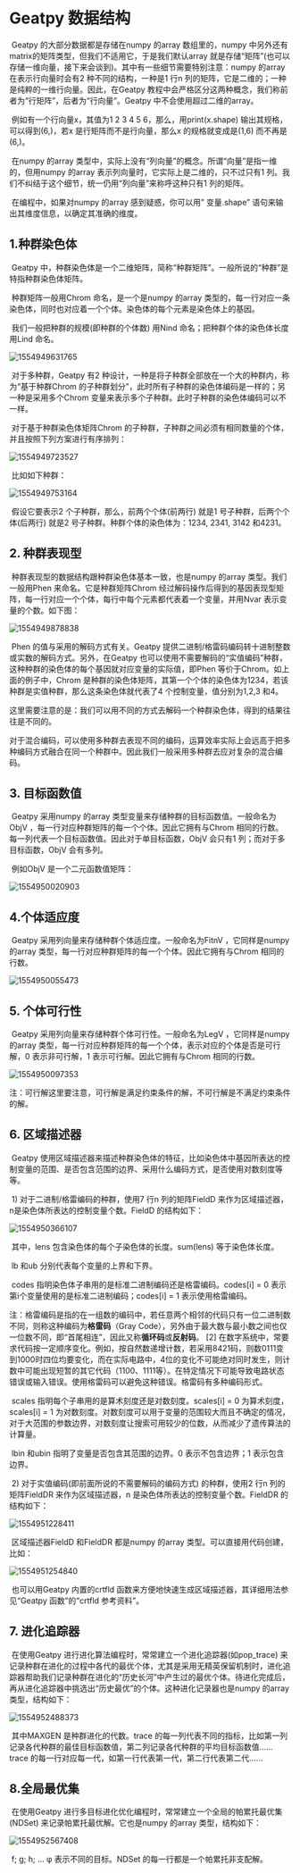 # Geatpy 数据结构

​	Geatpy 的大部分数据都是存储在numpy 的array 数组里的，numpy 中另外还有matrix的矩阵类型，但我们不适用它，于是我们默认array 就是存储“矩阵”(也可以存储一维向量，接下来会谈到)。其中有一些细节需要特别注意：numpy 的array 在表示行向量时会有2 种不同的结构，一种是1 行n 列的矩阵，它是二维的；一种是纯粹的一维行向量。因此，在Geatpy 教程中会严格区分这两种概念，我们称前者为“行矩阵”，后者为“行向量”。Geatpy 中不会使用超过二维的array。

​	例如有一个行向量x，其值为1 2 3 4 5 6，那么，用print(x.shape) 输出其规格，可以得到(6,)，若x 是行矩阵而不是行向量，那么x 的规格就变成是(1,6) 而不再是(6,)。	

​	在numpy 的array 类型中，实际上没有“列向量”的概念。所谓“向量”是指一维的，但用numpy 的array 表示列向量时，它实际上是二维的，只不过只有1 列。我们不纠结于这个细节，统一仍用“列向量”来称呼这种只有1 列的矩阵。

​	在编程中，如果对numpy 的array 感到疑惑，你可以用” 变量.shape” 语句来输出其维度信息，以确定其准确的维度。

## 1.种群染色体

​	Geatpy 中，种群染色体是一个二维矩阵，简称“种群矩阵”。一般所说的“种群”是特指种群染色体矩阵。

​	种群矩阵一般用Chrom 命名，是一个是numpy 的array 类型的，每一行对应一条染色体，同时也对应着一个个体。染色体的每个元素是染色体上的基因。		

​	我们一般把种群的规模(即种群的个体数) 用Nind 命名；把种群个体的染色体长度用Lind 命名。	

![1554949631765](C:\Users\25080\AppData\Roaming\Typora\typora-user-images\1554949631765.png)

​	对于多种群，Geatpy 有2 种设计，一种是将子种群全部放在一个大的种群内，称为“基于种群Chrom 的子种群划分”，此时所有子种群的染色体编码是一样的；另一种是采用多个Chrom 变量来表示多个子种群。此时子种群的染色体编码可以不一样。

​	对于基于种群染色体矩阵Chrom 的子种群，子种群之间必须有相同数量的个体，并且按照下列方案进行有序排列：	

![1554949723527](C:\Users\25080\AppData\Roaming\Typora\typora-user-images\1554949723527.png)

​	比如如下种群：

![1554949753164](C:\Users\25080\AppData\Roaming\Typora\typora-user-images\1554949753164.png)

​	假设它要表示2 个子种群，那么，前两个个体(前两行) 就是1 号子种群，后两个个体(后两行) 就是2 号子种群。种群个体的染色体为：1234, 2341, 3142 和4231。

## 2. 种群表现型

​	种群表现型的数据结构跟种群染色体基本一致，也是numpy 的array 类型。我们一般用Phen 来命名。它是种群矩阵Chrom 经过解码操作后得到的基因表现型矩阵，每一行对应一个个体，每行中每个元素都代表着一个变量，并用Nvar 表示变量的个数。如下图：

![1554949878838](C:\Users\25080\AppData\Roaming\Typora\typora-user-images\1554949878838.png)

​	Phen 的值与采用的解码方式有关。Geatpy 提供二进制/格雷码编码转十进制整数或实数的解码方式。另外，在Geatpy 也可以使用不需要解码的“实值编码”种群，这种种群的染色体的每个基因就对应变量的实际值，即Phen 等价于Chrom。如上面的例子中，Chrom 是种群的染色体矩阵，其第一个个体的染色体为1234，若该种群是实值种群，那么这条染色体就代表了4 个控制变量，值分别为1,2,3 和4。

​	这里需要注意的是：我们可以用不同的方式去解码一个种群染色体，得到的结果往往是不同的。

​	对于混合编码，可以使用多种群去表现不同的编码，运算效率实际上会远高于把多种编码方式融合在同一个种群中。因此我们一般采用多种群去应对复杂的混合编码。	

## 3. 目标函数值

​	Geatpy 采用numpy 的array 类型变量来存储种群的目标函数值。一般命名为ObjV ，每一行对应种群矩阵的每一个个体。因此它拥有与Chrom 相同的行数。每一列代表一个目标函数值。因此对于单目标函数，ObjV 会只有1 列；而对于多目标函数，ObjV 会有多列。	

​	例如ObjV 是一个二元函数值矩阵：

![1554950020903](C:\Users\25080\AppData\Roaming\Typora\typora-user-images\1554950020903.png)

## 4.个体适应度

​	Geatpy 采用列向量来存储种群个体适应度。一般命名为FitnV ，它同样是numpy的array 类型，每一行对应种群矩阵的每一个个体。因此它拥有与Chrom 相同的行数。

![1554950055473](C:\Users\25080\AppData\Roaming\Typora\typora-user-images\1554950055473.png)

## 5. 个体可行性

​	Geatpy 采用列向量来存储种群个体可行性。一般命名为LegV ，它同样是numpy 的array 类型，每一行对应种群矩阵的每一个个体，表示对应的个体是否是可行解，0 表示非可行解，1 表示可行解。因此它拥有与Chrom 相同的行数。

![1554950097353](C:\Users\25080\AppData\Roaming\Typora\typora-user-images\1554950097353.png)

注：可行解这里要注意，可行解是满足约束条件的解，不可行解是不满足约束条件的解。

## 6. 区域描述器

​	Geatpy 使用区域描述器来描述种群染色体的特征，比如染色体中基因所表达的控制变量的范围、是否包含范围的边界、采用什么编码方式，是否使用对数刻度等等。

​	1) 对于二进制/格雷编码的种群，使用7 行n 列的矩阵FieldD 来作为区域描述器，n是染色体所表达的控制变量个数。FieldD 的结构如下：

![1554950366107](C:\Users\25080\AppData\Roaming\Typora\typora-user-images\1554950366107.png)

​	其中，lens 包含染色体的每个子染色体的长度。sum(lens) 等于染色体长度。

​	lb 和ub 分别代表每个变量的上界和下界。

​	codes 指明染色体子串用的是标准二进制编码还是格雷编码。codes[i] = 0 表示第i个变量使用的是标准二进制编码；codes[i] = 1 表示使用格雷编码。	

注：格雷编码是指的在一组数的编码中，若任意两个相邻的代码只有一位二进制数不同，则称这种编码为**格雷码**（Gray Code），另外由于最大数与最小数之间也仅一位数不同，即“首尾相连”，因此又称**循环码**或**反射码**。 [2]  在数字系统中，常要求代码按一定顺序变化。例如，按自然数递增计数，若采用8421码，则数0111变到1000时四位均要变化，而在实际电路中，4位的变化不可能绝对同时发生，则计数中可能出现短暂的其它代码（1100、1111等）。在特定情况下可能导致电路状态错误或输入错误。使用格雷码可以避免这种错误。格雷码有多种编码形式。

​	scales 指明每个子串用的是算术刻度还是对数刻度。scales[i] = 0 为算术刻度，scales[i] = 1 为对数刻度。对数刻度可以用于变量的范围较大而且不确定的情况，对于大范围的参数边界，对数刻度让搜索可用较少的位数，从而减少了遗传算法的计算量。

​	lbin 和ubin 指明了变量是否包含其范围的边界。0 表示不包含边界；1 表示包含边界。

​	2) 对于实值编码(即前面所说的不需要解码的编码方式) 的种群，使用2 行n 列的矩阵FieldDR 来作为区域描述器，n 是染色体所表达的控制变量个数。FieldDR 的结构如下：

![1554951228411](C:\Users\25080\AppData\Roaming\Typora\typora-user-images\1554951228411.png)

​	区域描述器FieldD 和FieldDR 都是numpy 的array 类型。可以直接用代码创建，比如：

![1554951254840](C:\Users\25080\AppData\Roaming\Typora\typora-user-images\1554951254840.png)

​	也可以用Geatpy 内置的crtfld 函数来方便地快速生成区域描述器，其详细用法参见“Geatpy 函数”的“crtfld 参考资料”。

## 7. 进化追踪器

​	在使用Geatpy 进行进化算法编程时，常常建立一个进化追踪器(如pop_trace) 来记录种群在进化的过程中各代的最优个体，尤其是采用无精英保留机制时，进化追踪器帮助我们记录种群在进化的“历史长河”中产生过的最优个体。待进化完成后，再从进化追踪器中挑选出“历史最优”的个体。这种进化记录器也是numpy 的array 类型，结构如下：

![1554952488373](C:\Users\25080\AppData\Roaming\Typora\typora-user-images\1554952488373.png)

​	其中MAXGEN 是种群进化的代数。trace 的每一列代表不同的指标，比如第一列记录各代种群的最佳目标函数值，第二列记录各代种群的平均目标函数值……trace 的每一行对应每一代，如第一行代表第一代，第二行代表第二代……

## 8.全局最优集

​	在使用Geatpy 进行多目标进化优化编程时，常常建立一个全局的帕累托最优集(NDSet) 来记录帕累托最优解。它也是numpy 的array 类型，结构如下：

![1554952567408](C:\Users\25080\AppData\Roaming\Typora\typora-user-images\1554952567408.png)

​	f; g; h; ... φ 表示不同的目标。NDSet 的每一行都是一个帕累托非支配解。